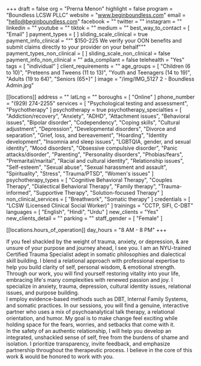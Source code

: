 +++
draft = false
org = "Prerna Menon"
highlight = false
program = "Boundless LCSW PLLC"
website = "www.beginboundless.com"
email = "hello@beginboundless.com"
facebook = ""
twitter = ""
instagram = ""
linkedin = ""
youtube = ""
tiktok = ""
medium = ""
best_way_to_contact = [ "Email" ]
payment_types = [ ]
sliding_scale_clinical = true
payment_info_clinical = """
$150-225
We verify your OON benefits and submit claims directly to your provider on your behalf"""
payment_types_non_clinical = [ ]
sliding_scale_non_clinical = false
payment_info_non_clinical = ""
ada_compliant = false
telehealth = "Yes"
tags = [ "individual" ]
client_requirements = ""
age_groups = [
  "Children (6 to 10)",
  "Preteens and Tweens (11 to 13)",
  "Youth and Teenagers (14 to 19)",
  "Adults (19 to 64)",
  "Seniors (65+)"
]
image = "/img/IMG_5127 2 - Boundless Admin.jpg"

[[locations]]
address = ""
latLng = ""
boroughs = [ "Online" ]
phone_number = "(929) 274-2255"
services = [ "Psychological testing and assessment", "Psychotherapy" ]
psychotherapy = true
psychotherapy_specialties = [
  "Addiction/recovery",
  "Anxiety",
  "ADHD",
  "Attachment issues",
  "Behavioral issues",
  "Bipolar disorder",
  "Codependency",
  "Coping skills",
  "Cultural adjustment",
  "Depression",
  "Developmental disorders",
  "Divorce and separation",
  "Grief, loss, and bereavement",
  "Hoarding",
  "Identity development",
  "Insomnia and sleep issues",
  "LGBTQIA, gender, and sexual identity",
  "Mood disorders",
  "Obsessive compulsive disorder",
  "Panic attacks/disorder",
  "Parenting",
  "Personality disorders",
  "Phobias/fears",
  "Premarital/marital",
  "Racial and cultural identity",
  "Relationship issues",
  "Self-esteem",
  "Sexual abuse",
  "Sexual harassment and assault",
  "Spirituality",
  "Stress",
  "Trauma/PTSD",
  "Women's issues"
]
psychotherapy_types = [
  "Cognitive Behavioral Therapy",
  "Couples Therapy",
  "Dialectical Behavioral Therapy",
  "Family therapy",
  "Trauma-informed",
  "Supportive Therapy",
  "Solution-focused Therapy"
]
non_clinical_services = [ "Breathwork", "Somatic therapy" ]
credentials = [ "LCSW (Licensed Clinical Social Worker)" ]
trainings = "CCTP, SIFI, C-DBT"
languages = [ "English", "Hindi", "Urdu" ]
new_clients = "Yes"
new_clients_detail = ""
parking = ""
staff_gender = [ "Female" ]

  [[locations.hours_of_operation]]
  day_hours = "8 AM - 8 PM"
+++


If you feel shackled by the weight of trauma, anxiety, or depression, & are unsure of your purpose and journey ahead, I see you. I am an NYU-trained Certified Trauma Specialist adept in somatic philosophies and dialectical skill building. I blend a relational approach with professional expertise to help you build clarity of self, personal wisdom, & emotional strength. Through our work, you will find yourself restoring vitality into your life, embracing life's many complexities with renewed passion and joy. I specialize in anxiety, trauma, depression, cultural identity issues, relational issues, and purpose building. <br>
I employ evidence-based methods such as DBT, Internal Family Systems, and somatic practices. In our sessions, you will find a genuine, interactive partner who uses a mix of psychoanalytical talk therapy, a relational orientation, and humor. My goal is to make change feel exciting while holding space for the fears, worries, and setbacks that come with it. <br>
In the safety of an authentic relationship, I will help you develop an integrated, unshackled sense of self, free from the burdens of shame and isolation. I prioritize transparency, invite feedback, and emphasize partnership throughout the therapeutic process. I believe in the core of this work & would be honored to work with you. <br>
